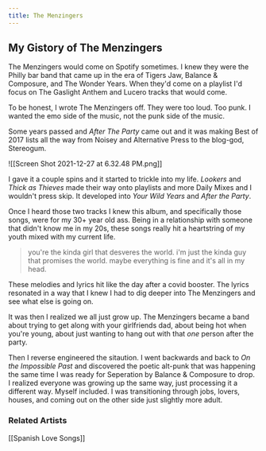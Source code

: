 ```yaml
---
title: The Menzingers
---
```


## My Gistory of The Menzingers

The Menzingers would come on Spotify sometimes. I knew they were the Philly bar band that came up in the era of Tigers Jaw, Balance & Composure, and The Wonder Years. When they'd come on a playlist I'd focus on The Gaslight Anthem and Lucero tracks that would come.

To be honest, I wrote The Menzingers off. They were too loud. Too punk. I wanted the emo side of the music, not the punk side of the music.

Some years passed and *After The Party* came out and it was making Best of 2017 lists all the way from Noisey and Alternative Press to the blog-god, Stereogum.

![[Screen Shot 2021-12-27 at 6.32.48 PM.png]]

I gave it a couple spins and it started to trickle into my life. *Lookers* and *Thick as Thieves* made their way onto playlists and more Daily Mixes and I wouldn't press skip. It developed into *Your Wild Years* and *After the Party*.

Once I heard those two tracks I knew this album, and specifically those songs, were for my 30+ year old ass. Being in a relationship with someone that didn't know me in my 20s, these songs really hit a heartstring of my youth mixed with my current life.

> you're the kinda girl that desveres the world. i'm just the kinda guy that promises the world. maybe everything is fine and it's all in my head.

These melodies and lyrics hit like the day after a covid booster. The lyrics resonated in a way that I knew I had to dig deeper into The Menzingers and see what else is going 
on.

It was then I realized we all just grow up. The Menzingers became a band about trying to get along with your girlfriends dad, about being hot when you're young, about just wanting to hang out with that *one* person after the party.

Then I reverse engineered the sitaution. I went backwards and back to *On the Impossible Past* and discovered the poetic alt-punk that was happening the same time I was ready for Seperation by Balance & Composure to drop. I realized everyone was growing up the same way, just processing it a different way. Myself included. I was transitioning through jobs, lovers, houses, and coming out on the other side just slightly more adult.

### Related Artists

[[Spanish Love Songs]]